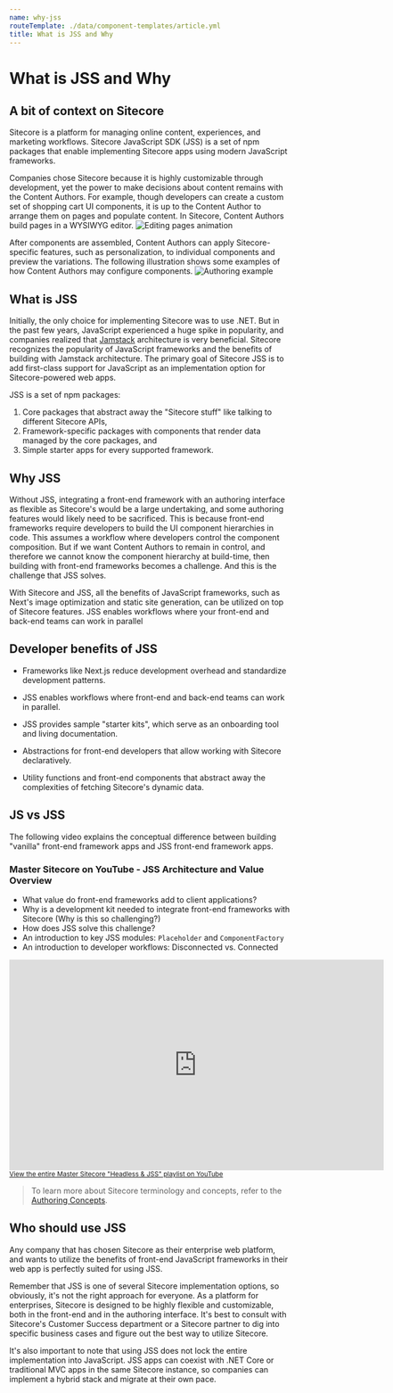 ```yaml
---
name: why-jss
routeTemplate: ./data/component-templates/article.yml
title: What is JSS and Why
---
```

# What is JSS and Why

## A bit of context on Sitecore
Sitecore is a platform for managing online content, experiences, and marketing workflows. Sitecore JavaScript SDK (JSS) is a set of npm packages that enable implementing Sitecore apps using modern JavaScript frameworks.

Companies chose Sitecore because it is highly customizable through development, yet the power to make decisions about content remains with the Content Authors. For example, though developers can create a custom set of shopping cart UI components, it is up to the Content Author to arrange them on pages and populate content. In Sitecore, Content Authors build pages in a WYSIWYG editor.
![Editing pages animation](/assets/img/editing-pages.gif)

After components are assembled, Content Authors can apply Sitecore-specific features, such as personalization, to individual components and preview the variations. The following illustration shows some examples of how Content Authors may configure components.
![Authoring example](/assets/img/authoring-example.png)

## What is JSS
Initially, the only choice for implementing Sitecore was to use .NET. But in the past few years, JavaScript experienced a huge spike in popularity, and companies realized that [Jamstack](https://jamstack.org/) architecture is very beneficial. Sitecore recognizes the popularity of JavaScript frameworks and the benefits of building with Jamstack architecture. The primary goal of Sitecore JSS is to add first-class support for JavaScript as an implementation option for Sitecore-powered web apps.

JSS is a set of npm packages:
1. Core packages that abstract away the "Sitecore stuff" like talking to different Sitecore APIs,
2. Framework-specific packages with components that render data managed by the core packages, and
3. Simple starter apps for every supported framework. 

## Why JSS
Without JSS, integrating a front-end framework with an authoring interface as flexible as Sitecore's would be a large undertaking, and some authoring features would likely need to be sacrificed. This is because front-end frameworks require developers to build the UI component hierarchies in code. This assumes a workflow where developers control the component composition. But if we want Content Authors to remain in control, and therefore we cannot know the component hierarchy at build-time, then building with front-end frameworks becomes a challenge. And this is the challenge that JSS solves.

With Sitecore and JSS, all the benefits of JavaScript frameworks, such as Next's image optimization and static site generation, can be utilized on top of Sitecore features. JSS enables workflows where your front-end and back-end teams can work in parallel

## Developer benefits of JSS

- Frameworks like Next.js reduce development overhead and standardize development patterns.

- JSS enables workflows where front-end and back-end teams can work in parallel.

-	JSS provides sample "starter kits", which serve as an onboarding tool and living documentation.

- Abstractions for front-end developers that allow working with Sitecore declaratively.

- Utility functions and front-end components that abstract away the complexities of fetching Sitecore's dynamic data.


## JS vs JSS

The following video explains the conceptual difference between building "vanilla" front-end framework apps and JSS front-end framework apps.

### Master Sitecore on YouTube - JSS Architecture and Value Overview
- What value do front-end frameworks add to client applications?
- Why is a development kit needed to integrate front-end frameworks with Sitecore (Why is this so challenging?)
- How does JSS solve this challenge?
- An introduction to key JSS modules: `Placeholder` and `ComponentFactory`
- An introduction to developer workflows: Disconnected vs. Connected

<p>
  <iframe width="672" height="378" src="https://www.youtube.com/embed/NzZz2U8XAxg" frameborder="0" allow="accelerometer; encrypted-media; gyroscope; picture-in-picture" allowfullscreen></iframe>
  <small style="display:block">
    <a href="https://www.youtube.com/playlist?list=PL1jJVFm_lGnwZup4L4BjITS2sKr4rpMfI" target="_blank">
      View the entire Master Sitecore "Headless &amp; JSS" playlist on YouTube
    </a>
  </small>
</p>


> To learn more about Sitecore terminology and concepts, refer to the [Authoring Concepts](/docs/introduction/content-authoring-concepts).

## Who should use JSS
Any company that has chosen Sitecore as their enterprise web platform, and wants to utilize the benefits of front-end JavaScript frameworks in their web app is perfectly suited for using JSS.

Remember that JSS is one of several Sitecore implementation options, so obviously, it's not the right approach for everyone. As a platform for enterprises, Sitecore is designed to be highly flexible and customizable, both in the front-end and in the authoring interface. It's best to consult with Sitecore's Customer Success department or a Sitecore partner to dig into specific business cases and figure out the best way to utilize Sitecore.

It's also important to note that using JSS does not lock the entire implementation into JavaScript. JSS apps can coexist with .NET Core or traditional MVC apps in the same Sitecore instance, so companies can implement a hybrid stack and migrate at their own pace.
